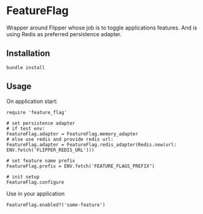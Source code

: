 # FeatureFlag

Wrapper around Flipper whose job is to toggle applications features. And is using Redis as preferred persistence adapter.

## Installation

    bundle install

## Usage

On application start:

    require 'feature_flag'

    # set persistence adapter
    # if test env:
    FeatureFlag.adapter = FeatureFlag.memory_adapter
    # else use redis and provide redis url:
    FeatureFlag.adapter = FeatureFlag.redis_adapter(Redis.new(url: ENV.fetch('FLIPPER_REDIS_URL')))

    # set feature name prefix
    FeatureFlag.prefix = ENV.fetch('FEATURE_FLAGS_PREFIX")

    # init setup
    FeatureFlag.configure

Use in your application

    FeatureFlag.enabled?('some-feature')
